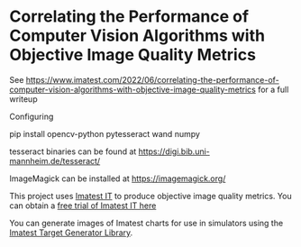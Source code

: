 # Correlating the Performance of Computer Vision Algorithms with Objective Image Quality Metrics

See  https://www.imatest.com/2022/06/correlating-the-performance-of-computer-vision-algorithms-with-objective-image-quality-metrics for a full writeup

Configuring

pip install opencv-python pytesseract wand numpy

tesseract binaries can be found at https://digi.bib.uni-mannheim.de/tesseract/

ImageMagick can be installed at https://imagemagick.org/

This project uses [Imatest IT](https://www.imatest.com/products/imatest-it/) to produce objective image quality metrics.  You can obtain a [free trial of Imatest IT here](https://www.imatest.com/free-trial/)

You can generate images of Imatest charts for use in simulators using the [Imatest Target Generator Library](https://www.imatest.com/product/imatest-target-generator/).

